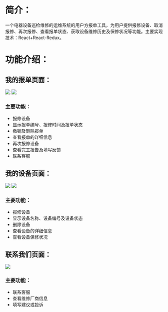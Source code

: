 # 简介：
一个电器设备巡检维修的运维系统的用户方报单工具，为用户提供报修设备、取消报修、再次报修、查看报单状态、获取设备维修历史及保修状况等功能。主要实现技术：React+React-Redux。

# 功能介绍：
## 我的报单页面：
![](https://github.com/shencss/ReactDemo/raw/master/report-react/src/drawable/Bill.png)
![](https://github.com/shencss/ReactDemo/raw/master/report-react/src/drawable/BillDetail.png)
### 主要功能：
* 报修设备
* 显示报单编号、报修时间及报单状态
* 撤销及删除报单
* 查看报单的详细信息
* 再次报修设备
* 查看完工报告及填写反馈
* 联系客服

## 我的设备页面：
![](https://github.com/shencss/ReactDemo/raw/master/report-react/src/drawable/Device.png)
![](https://github.com/shencss/ReactDemo/raw/master/report-react/src/drawable/DeviceDetail.png)
### 主要功能：
* 报修设备
* 显示设备名称、设备编号及设备状态
* 删除设备
* 查看设备的详细信息
* 查看设备保修状况

## 联系我们页面：
![](https://github.com/shencss/ReactDemo/raw/master/report-react/src/drawable/Contact.png)
### 主要功能：
* 联系客服
* 查看维修厂商信息
* 填写建议或投诉
